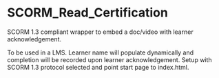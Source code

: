 # SCORM_Read_Certification
SCORM 1.3 compliant wrapper to embed a doc/video with learner acknowledgement.

To be used in a LMS. Learner name will populate dynamically and completion will be recorded upon learner acknowledgement.
Setup with SCORM 1.3 protocol selected and point start page to index.html. 
